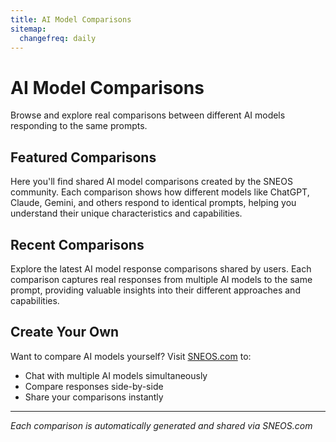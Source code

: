 ```yaml
---
title: AI Model Comparisons
sitemap:
  changefreq: daily
---
```


# AI Model Comparisons

Browse and explore real comparisons between different AI models responding to the same prompts.

## Featured Comparisons

Here you'll find shared AI model comparisons created by the SNEOS community. Each comparison shows how different models like ChatGPT, Claude, Gemini, and others respond to identical prompts, helping you understand their unique characteristics and capabilities.

## Recent Comparisons

Explore the latest AI model response comparisons shared by users. Each comparison captures real responses from multiple AI models to the same prompt, providing valuable insights into their different approaches and capabilities.

## Create Your Own

Want to compare AI models yourself? Visit [SNEOS.com](https://sneos.com) to:
- Chat with multiple AI models simultaneously
- Compare responses side-by-side
- Share your comparisons instantly

---

*Each comparison is automatically generated and shared via SNEOS.com*
